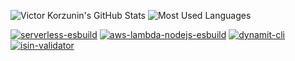 ![Victor Korzunin's GitHub Stats](https://github-readme-stats.vercel.app/api?username=floydspace&show_icons=true&hide_border=true&hide_title=true)
![Most Used Languages](https://github-readme-stats.vercel.app/api/top-langs/?username=floydspace&hide_border=true&layout=compact)

[![serverless-esbuild](https://github-readme-stats.vercel.app/api/pin/?username=floydspace&repo=serverless-esbuild)](https://github.com/floydspace/serverless-esbuild)
[![aws-lambda-nodejs-esbuild](https://github-readme-stats.vercel.app/api/pin/?username=floydspace&repo=aws-lambda-nodejs-esbuild)](https://github.com/floydspace/aws-lambda-nodejs-esbuild)
[![dynamit-cli](https://github-readme-stats.vercel.app/api/pin/?username=floydspace&repo=dynamodb-migrations-tool)](https://github.com/floydspace/dynamodb-migrations-tool)
[![isin-validator](https://github-readme-stats.vercel.app/api/pin/?username=floydspace&repo=isin-validator)](https://github.com/floydspace/isin-validator)

<!--
**floydspace/floydspace** is a ✨ _special_ ✨ repository because its `README.md` (this file) appears on your GitHub profile.

Here are some ideas to get you started:

- 🔭 I’m currently working on ...
- 🌱 I’m currently learning ...
- 👯 I’m looking to collaborate on ...
- 🤔 I’m looking for help with ...
- 💬 Ask me about ...
- 📫 How to reach me: ...
- 😄 Pronouns: ...
- ⚡ Fun fact: ...
-->
